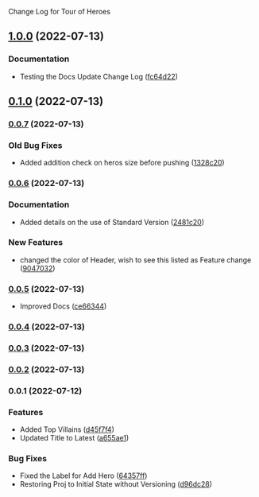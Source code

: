 Change Log for Tour of Heroes
## [1.0.0](https://github.com/mkumar83/toh-pt6/compare/v0.1.0...v1.0.0) (2022-07-13)


### Documentation

* Testing the Docs Update Change Log ([fc64d22](https://github.com/mkumar83/toh-pt6/commit/fc64d221a93a56d6cb81b4468f5940a2d76a8981))

## [0.1.0](https://github.com/mkumar83/toh-pt6/compare/v0.0.7...v0.1.0) (2022-07-13)

### [0.0.7](https://github.com/mkumar83/toh-pt6/compare/v0.0.6...v0.0.7) (2022-07-13)


### Old Bug Fixes

* Added addition check on heros size before pushing ([1328c20](https://github.com/mkumar83/toh-pt6/commit/1328c201c143f7ebc0f7527844653fb76594e489))

### [0.0.6](https://github.com/mkumar83/toh-pt6/compare/v0.0.5...v0.0.6) (2022-07-13)


### Documentation

* Added details on the use of Standard Version ([2481c20](https://github.com/mkumar83/toh-pt6/commit/2481c2016b5b1dd61c55e4d47ff0b99d7049f5c5))


### New Features

* changed the color of Header, wish to see this listed as Feature change ([9047032](https://github.com/mkumar83/toh-pt6/commit/9047032d7e8f704921c15263a55e1c3426e501e8))

### [0.0.5](https://github.com/mkumar83/toh-pt6/compare/v0.0.4...v0.0.5) (2022-07-13)


* Improved Docs ([ce66344](https://github.com/mkumar83/toh-pt6/commit/ce66344b9ce797d2b78dcf30a5073d70a3273782))

### [0.0.4](https://github.com/mkumar83/toh-pt6/compare/v0.0.3...v0.0.4) (2022-07-13)

### [0.0.3](https://github.com/mkumar83/toh-pt6/compare/v0.0.2...v0.0.3) (2022-07-13)

### [0.0.2](https://github.com/mkumar83/toh-pt6/compare/v0.0.1...v0.0.2) (2022-07-13)

### 0.0.1 (2022-07-12)


### Features

* Added Top Villains ([d45f7f4](https://github.com/mkumar83/toh-pt6/commit/d45f7f4eda3f3f174ac84f7e781c558e3869a576))
* Updated Title to Latest ([a655ae1](https://github.com/mkumar83/toh-pt6/commit/a655ae191b14b633fb6321f8e6ce910b53f52631))


### Bug Fixes

* Fixed the Label for Add Hero ([64357ff](https://github.com/mkumar83/toh-pt6/commit/64357ff570e6ef3ec45ca649c4c3f6e497835661))
* Restoring Proj to Initial State without Versioning ([d96dc28](https://github.com/mkumar83/toh-pt6/commit/d96dc2830dc0514a450d11906abeb2059e231660))
